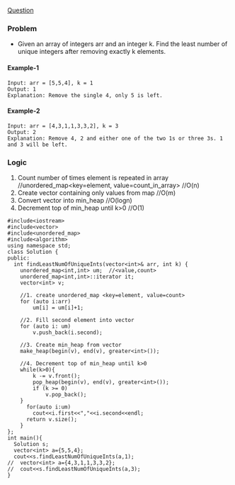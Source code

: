 [Question](https://leetcode.com/problems/least-number-of-unique-integers-after-k-removals/)

### Problem
  - Given an array of integers arr and an integer k. Find the least number of unique integers after removing exactly k elements.
  
#### Example-1
```
Input: arr = [5,5,4], k = 1
Output: 1
Explanation: Remove the single 4, only 5 is left.
```

#### Example-2
```
Input: arr = [4,3,1,1,3,3,2], k = 3
Output: 2
Explanation: Remove 4, 2 and either one of the two 1s or three 3s. 1 and 3 will be left.
```

### Logic
  1. Count number of times element is repeated in array   //unordered_map<key=element, value=count_in_array>  //O(n)
  2. Create vector containing only values from map    //O(m)
  3. Convert vector into min_heap   //O(logn)
  4. Decrement top of min_heap until k>0    //O(1)
```
#include<iostream>
#include<vector>
#include<unordered_map>
#include<algorithm>
using namespace std;
class Solution {
public:
  int findLeastNumOfUniqueInts(vector<int>& arr, int k) {
    unordered_map<int,int> um;  //<value,count>
    unordered_map<int,int>::iterator it;
    vector<int> v;

    //1. create unordered_map <key=element, value=count>
    for (auto i:arr)
        um[i] = um[i]+1;

    //2. Fill second element into vector
    for (auto i: um)
        v.push_back(i.second);

    //3. Create min_heap from vector
    make_heap(begin(v), end(v), greater<int>());

    //4. Decrement top of min_heap until k>0
    while(k>0){
        k -= v.front();
        pop_heap(begin(v), end(v), greater<int>());
        if (k >= 0)
            v.pop_back();
    }
      for(auto i:um)
        cout<<i.first<<","<<i.second<<endl;
      return v.size();
    }
};
int main(){
  Solution s;
  vector<int> a={5,5,4};
  cout<<s.findLeastNumOfUniqueInts(a,1);
//  vector<int> a={4,3,1,1,3,3,2};
//  cout<<s.findLeastNumOfUniqueInts(a,3);
}
```

